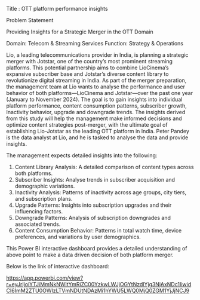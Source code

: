 Title : OTT platform performance insights

Problem Statement

Providing Insights for a Strategic Merger in the OTT Domain

Domain: Telecom & Streaming Services	Function: Strategy & Operations

Lio, a leading telecommunications provider in India, is planning a strategic merger with Jotstar, one of the country’s most prominent streaming platforms. This potential partnership aims to combine LioCinema’s expansive subscriber base and Jotstar’s diverse content library to revolutionize digital streaming in India.
As part of the merger preparation, the management team at Lio wants to analyse the performance and user behavior of both platforms—LioCinema and Jotstar—over the past one year (January to November 2024). The goal is to gain insights into individual platform performance, content consumption patterns, subscriber growth, Inactivity behavior, upgrade and downgrade trends. The insights derived from this study will help the management make informed decisions and optimize content strategies post-merger, with the ultimate goal of establishing Lio-Jotstar as the leading OTT platform in India. Peter Pandey is the data analyst at Lio, and he is tasked to analyse the data and provide insights.

The management expects detailed insights into the following:
1.	Content Library Analysis: A detailed comparison of content types across both platforms.
2.	Subscriber Insights: Analyse trends in subscriber acquisition and demographic variations.
3.	Inactivity Analysis: Patterns of inactivity across age groups, city tiers, and subscription plans.
4.	Upgrade Patterns: Insights into subscription upgrades and their influencing factors.
5.	Downgrade Patterns: Analysis of subscription downgrades and associated trends.
6.	Content Consumption Behavior: Patterns in total watch time, device preferences, and variations by user demographics.

This Power BI interactive dashboard provides a detailed understanding of above point to make a data driven decision of both platform merger.

Below is the link of interactive dashboard:

https://app.powerbi.com/view?r=eyJrIjoiYTJiMmNkNWItYmRiZC00YzkwLWJjOGYtNzdlYjg3NjAxNDc1IiwidCI6ImM2ZTU0OWIzLTVmNDUtNDAzMi1hYWU5LWQ0MjQ0ZGM1YjJjNCJ9
